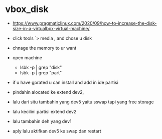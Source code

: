 # vbox_disk
- https://www.pragmaticlinux.com/2020/09/how-to-increase-the-disk-size-in-a-virtualbox-virtual-machine/

- click tools `> media , and chose u disk
- chnage the memory to ur want
- open machine
  - lsbk -p | grep "disk"
  - lsbk -p | grep "part"
- if u have gprated u can install and add in ide partisi
- pindahin alocated ke extend dev2,
- lalu dari situ tambahin yang dev5 yaitu sswap tapi yang free storage
- lalu kecilini partisi extend dev2
- lalu tambahin deh yang dev1
- aply lalu aktifkan dev5 ke swap dan restart
